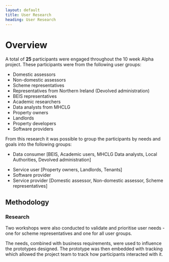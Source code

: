 ```yaml
---
layout: default
title: User Research
heading: User Research
---
```


# Overview

A total of **25** participants were engaged throughout the 10 week Alpha project. These participants were from the following user groups:

* Domestic assessors
* Non-domestic assessors
* Scheme representatives
* Representatives from Northern Ireland (Devolved administration)
* BEIS representatives
* Academic researchers
* Data analysts from MHCLG
* Property owners
* Landlords
* Property developers
* Software providers

From this research it was possible to group the participants by needs and goals into the following groups:


  * Data consumer [BEIS, Academic users, MHCLG Data analysts, Local Authorities, Devolved administration]
 <!--  <img src="mhclg-epc-alpha/team-site/content/user-research/EPC Research artefacts - Data consumer - user journey (1)-3.pdf"> -->
  * Service user [Property owners, Landlords, Tenants]
  * Software provider
  * Service provider [Domestic assessor, Non-domestic assessor, Scheme representatives]


## Methodology
### Research
Two workshops were also conducted to validate and prioritise user needs - one for scheme representatives and one for all user groups.


The needs, combined with business requirements, were used to influence the prototypes designed.  The prototype was then embedded with tracking which allowed the project team to track how participants interacted with it.
